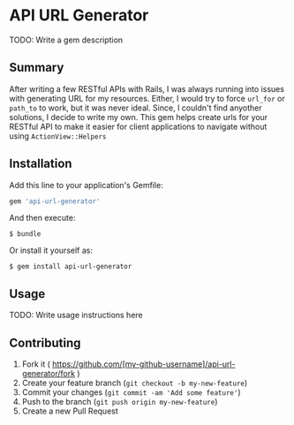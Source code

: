 # API URL Generator

TODO: Write a gem description

## Summary

After writing a few RESTful APIs with Rails, I was always running into issues with generating URL for my resources. Either, I would try to force `url_for` or `path_to` to work, but it was never ideal. Since, I couldn't find anyother solutions, I decide to write my own. This gem helps create urls for your RESTful API to make it easier for client applications to navigate without using `ActionView::Helpers`

## Installation

Add this line to your application's Gemfile:

```ruby
gem 'api-url-generator'
```

And then execute:

    $ bundle

Or install it yourself as:

    $ gem install api-url-generator

## Usage

TODO: Write usage instructions here

## Contributing

1. Fork it ( https://github.com/[my-github-username]/api-url-generator/fork )
2. Create your feature branch (`git checkout -b my-new-feature`)
3. Commit your changes (`git commit -am 'Add some feature'`)
4. Push to the branch (`git push origin my-new-feature`)
5. Create a new Pull Request

